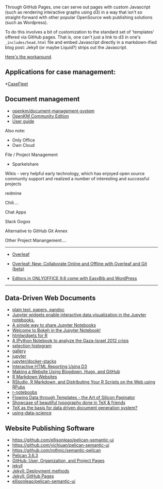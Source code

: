 
Through GitHub Pages, one can serve out pages with custom Javascript (such as rendering interactive graphs using d3) in a way that isn't so straight-forward with other popular OpenSource web publishing solutions (such as Wordpress).

To do this involves a bit of customization to the standard set of 'templates' offered via GitHub pages. That is, one can't just a link to d3 in one's `_includes/head.html` file and embed Javascript directly in a markdown-ified blog post: Jekyll (or maybe Liquid?) strips out the Javascript.

[Here's the workaround](http://blog.emmatosch.com/2016/03/09/using-custom-javascript-in-jekyll-blogs.html).



## Applications for case management:

*[CaseFleet](https://www.capterra.com/p/155618/CaseFleet/)


## Document management

* [openkm/document-management-system](https://github.com/openkm/document-management-system)
* [OpenKM Community Edition](https://www.openkm.com/en/open-source-document-management-system.html)
* [User guide](https://docs.openkm.com/kcenter/view/okm-6.3-com/user-guide.html)


Also note:

- Only Office
- Own Cloud

File / Project Management

- Sparkelshare

Wikis - very helpful early technology, which has enjoyed open source community support and realized a number of interesting and successful projects

redmine

Chili....

Chat Apps

Slack
Gogos

Alternative to GitHub
Git Annex

Other Project Manangement....


---

* [Overleaf](https://www.overleaf.com/benefits)
* [Overleaf: New: Collaborate Online and Offline with Overleaf and Git (beta)](https://www.overleaf.com/blog/195-new-collaborate-online-and-offline-with-overleaf-and-git-beta#.WtN1w4jwZPY)


* [Editors in ONLYOFFICE 9.6 come with EasyBib and WordPress](http://www.onlyoffice.com/blog/2018/03/editors-in-onlyoffice-9-6-come-with-easybib-and-wordpress/)

---

## Data-Driven Web Documents

* [plain text, papers, pandoc](https://kieranhealy.org/blog/archives/2014/01/23/plain-text/)
* [Jupyter widgets enable interactive data visualization in the Jupyter notebooks.](http://jupyter.org/widgets.html)
* [A simple way to share Jupyter Notebooks](https://nbviewer.jupyter.org/)
* [Welcome to Bokeh in the Jupyter Notebook!](https://nbviewer.jupyter.org/github/bokeh/bokeh-notebooks/blob/master/index.ipynb)
* [htmlwidgets for R ](http://www.htmlwidgets.org/)
* [A IPython Notebook to analyze the Gaza-Israel 2012 crisis](https://nbviewer.jupyter.org/gist/darribas/4121857)
* [selection histogram](https://demo.bokehplots.com/apps/selection_histogram)
* [gallery](https://bokeh.pydata.org/en/latest/docs/gallery.html)
* [jupyter](https://nbviewer.jupyter.org/)
* [jupyter/docker-stacks](https://github.com/jupyter/docker-stacks)
* [Interactive HTML Reporting Using D3](http://www.mwsug.org/proceedings/2014/DV/MWSUG-2014-DV09.pdf)
* [Making a Website Using Blogdown, Hugo, and GitHub ](https://proquestionasker.github.io/blog/Making_Site/)
* [R Markdown Websites](http://rmarkdown.rstudio.com/lesson-13.html)
* [RStudio, R Markdown, and Distributing Your R Scripts on the Web using RPubs](https://www.safaribooksonline.com/blog/2014/01/29/rstudio-r-markdown-r-scripts-rpubs/)
* [r-noteboobs](https://blog.rstudio.com/2016/10/05/r-notebooks/)
* [Flowing Data through Templates - the Art of Silicon Paginator](https://www.siliconpublishing.com/blog/2016/04/flowing-data-through-templates-the-art-of-silicon-paginator)
* [Showcase of beautiful typography done in TeX & friends](https://tex.stackexchange.com/questions/1319/showcase-of-beautiful-typography-done-in-tex-friends/50140#50140)
* [TeX as the basis for data driven document generation system?](https://tex.stackexchange.com/questions/65404/tex-as-the-basis-for-data-driven-document-generation-system)
* [using-data-science](https://content.pivotal.io/blog/using-data-science-to-make-sense-of-unstructured-texta)

## Website Publishing Software

* https://github.com/ellisonleao/pelican-semantic-ui
* https://github.com/yichiuan/pelican-semantic-ui
* https://github.com/rothnic/semantic-pelican
* [Pelican 3.6.3](http://docs.getpelican.com/en/3.6.3/tips.html)
* [GitHub: User, Organization, and Project Pages](https://help.github.com/articles/user-organization-and-project-pages/)
* [jekyll](https://github.com/jekyll/jekyll/tree/master/docs)
* [Jekyll: Deployment methods](https://jekyllrb.com/docs/deployment-methods/)
* [Jekyll: GitHub Pages](https://jekyllrb.com/docs/github-pages/)
* [ellisonleao/pelican-semantic-ui](https://github.com/ellisonleao/pelican-semantic-ui/tree/f558c70ea5562459da2c59e3be3261db417f3300)
